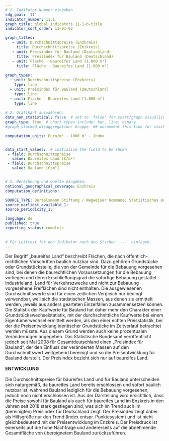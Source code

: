 ```yaml
---
# 1. Indikator-Nummer eingeben 
sdg_goal: '11' 
indicator_number: 11.1
graph_title: global_indicators.11-1-b-title
indicator_sort_order: 11-01-02

graph_titles:
   - unit: Durchschnittspreise (Enzkreis)
     title: Durchschnittspreise (Enzkreis)
   - unit: Preisindex für Bauland (Deutschland)
     title: Preisindex für Bauland (Deutschland)
   - unit: Fläche - Baureifes Land [1.000 m²]
     title: Fläche - Baureifes Land [1.000 m²]
 
graph_types:
  - unit: Durchschnittspreise (Enzkreis)
    type: line
  - unit: Preisindex für Bauland (Deutschland)
    type: line
  - unit: Fläche - Baureifes Land [1.000 m²]
    type: line
 
# 2. Grafikart auswaehlen: 
data_non_statistical: false  # set to 'false' for chart/graph visualization 
graph_type: line  # chart types include: bar, line, binary 
#graph_stacked_disaggregation: Gruppe  ## uncomment this line for stacked bars. eplace 'Geschlecht' with the field of aggregation. 

computation_units: Euro/m³ - 1000 m² - Index  


data_start_values:  # initialize the field to be shown  
 - field: Durchschnittspreise
   value: Baureifes Land [€/m²]
 - field: Durchschnittspreise
   value: Bauland [€/m²]


# 3. Berechnung und Quelle eingeben: 
national_geographical_coverage: Enzkreis
computation_definitions: 

SOURCE_TYPE: Bertelsmann Stiftung / Wegweiser Kommune; Statistisches Bundesamt; eigene Darstellung  # data source  
source_earliest_available_1: 
source_periodicity_1: 

language: de   
published: true 
reporting_status: complete
 
 
# Für Leittext für den Indikator nach den Stichen '---' einfügen. 
---
```

Der Begriff „baureifes Land“ beschreibt Flächen, die nach öffentlich- rechtlichen Vorschriften baulich nutzbar sind. Dazu gehören Grundstücke oder Grundstücksteile, die von der Gemeinde für die Bebauung vorgesehen sind, bei denen die baurechtlichen Voraussetzungen für die Bebauung vorliegen und deren Erschließungsgrad die sofortige Bebauung gestattet. Industrieland, Land für Verkehrszwecke und nicht zur Bebauung vorgesehene Freiflächen sind nicht enthalten. Die ausgewiesenen Durchschnittswerte sind für einen zeitlichen Vergleich nur bedingt verwendbar, weil sich die statistischen Massen, aus denen sie ermittelt werden, jeweils aus anders gearteten Einzelfällen zusammensetzen können. Die Statistik der Kaufwerte für Bauland hat daher mehr den Charakter einer Grundstückswechselstatistik, mit der durchschnittliche Kaufwerte bei einem Eigentümerwechsel ermittelt werden, als den einer echten Preisstatistik, bei der die Preisentwicklung identischer Grundstücke im Zeitverlauf betrachtet werden müsste. Aus diesem Grund werden auch keine prozentualen Veränderungen angegeben. Das Statistische Bundesamt veröffentlicht jedoch seit Mai 2008 für Gesamtdeutschland einen „Preisindex für Bauland“, der den Einfluss der veränderten Massen auf den Durchschnittswert weitgehend bereinigt und so die Preisentwicklung für Bauland darstellt. Der Preisindex bezieht sich nur auf baureifes Land. <br>
<br>
**ENTWICKLUNG** <br>
<br>
Die Durchschnittspreise für baureifes Land und für Bauland unterscheiden sich naturgemäß, da baureifes Land bereits erschlossen und sofort baulich nutzbar ist, während Bauland lediglich für die Bebauung vorgesehen, jedoch noch nicht erschlossen ist. Aus der Darstellung wird ersichtlich, dass die Preise sowohl für Bauland als auch für baureifes Land im Enzkreis in den Jahren seit 2018 stark gestiegen sind, was sich im Trend auch im (bereinigten) Preisindex für Deutschland zeigt. Der Preisindex zeigt dabei als Hilfsgröße nur den Trend (Index entspr. Punktesystem) und ist nicht gleichbedeutend mit der Preisentwicklung im Enzkreis. Der Preisdruck ist einerseits auf die hohe Nachfrage und andererseits auf die abnehmende Gesamtfläche von übereignetem Bauland zurückzuführen.
